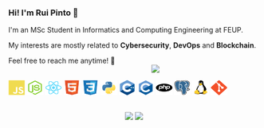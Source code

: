 ### Hi! I'm Rui Pinto 👋

I'm an MSc Student in Informatics and Computing Engineering at FEUP.

My interests are mostly related to **Cybersecurity**, **DevOps** and **Blockchain**.

Feel free to reach me anytime! 🙂
<br>
<a href="https://github.com/2dukes">
  <img align="right" width="43%" src="https://github-readme-stats.vercel.app/api?username=2dukes&count_private=true&show_icons=true&include_all_commits=true&theme=gotham" />
</a>
<div style="display: inline_block"><br>
  <img align="center" alt="2dukes-Js" height="30" width="33" src="https://raw.githubusercontent.com/devicons/devicon/master/icons/javascript/javascript-plain.svg">
  <img align="center" alt="2dukes-NodeJS" height="30" width="33" src="https://raw.githubusercontent.com/devicons/devicon/master/icons/nodejs/nodejs-original.svg">
  <img align="center" alt="2dukes-React" height="30" width="33" src="https://raw.githubusercontent.com/devicons/devicon/master/icons/react/react-original.svg">
  <img align="center" alt="2dukes-HTML" height="30" width="33" src="https://raw.githubusercontent.com/devicons/devicon/master/icons/html5/html5-original.svg">
  <img align="center" alt="2dukes-CSS" height="30" width="33" src="https://raw.githubusercontent.com/devicons/devicon/master/icons/css3/css3-original.svg">
  <img align="center" alt="2dukes-Python" height="30" width="33" src="https://raw.githubusercontent.com/devicons/devicon/master/icons/python/python-original.svg">
  <img align="center" alt="2dukes-C++" height="30" width="33" src="https://raw.githubusercontent.com/devicons/devicon/master/icons/cplusplus/cplusplus-original.svg">
  <img align="center" alt="2dukes-C" height="30" width="33" src="https://raw.githubusercontent.com/devicons/devicon/master/icons/c/c-original.svg">
  <img align="center" alt="2dukes-PHP" height="30" width="33" src="https://raw.githubusercontent.com/devicons/devicon/master/icons/php/php-plain.svg">
   <img align="center" alt="2dukes-PSQL" height="30" width="33" src="https://raw.githubusercontent.com/devicons/devicon/master/icons/postgresql/postgresql-original.svg">
     <img align="center" alt="2dukes-PSQL" height="30" width="33" src="https://raw.githubusercontent.com/devicons/devicon/master/icons/linux/linux-original.svg">
  <img align="center" alt="2dukes-Git" height="30" width="33" src="https://raw.githubusercontent.com/devicons/devicon/master/icons/git/git-plain.svg">
</div>
<br><br>
<div align="center">
 <a href="mailto:ruipinto02@hotmail.com" target="_blank"><img src="https://img.shields.io/badge/Microsoft_Outlook-0078D4?style=for-the-badge&logo=microsoft-outlook&logoColor=white" target="_blank"></a> 
  <a href="https://www.linkedin.com/in/ruimendespinto" target="_blank"><img src="https://img.shields.io/badge/-LinkedIn-%230077B5?style=for-the-badge&logo=linkedin&logoColor=white" target="_blank"></a> 
</div>
